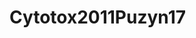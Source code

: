 # Cytotox2011Puzyn17
<a name="material" />
<script type="application/ld+json">

  {
    "@context": "https://schema.org/",
    "@type": "ChemicalSubstance",
    "http://purl.org/dc/terms/conformsTo":
      {
        "@type": "CreativeWork",
        "@id": "https://bioschemas.org/profiles/ChemicalSubstance/0.4-RELEASE/"
      },
    "@id": "https://egonw.github.io/nanowiki/nanowiki17.html#material",
    "name": "Cytotox2011Puzyn17",
    "sameAs: "http://127.0.0.1/mediawiki/index.php/Special:URIResolver/Cytotox2011Puzyn17"
  }
</script>

